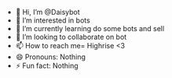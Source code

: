 - 👋 Hi, I’m @Daisybot
- 👀 I’m interested in bots
- 🌱 I’m currently learning do some bots and sell
- 💞️ I’m looking to collaborate on bot
- 📫 How to reach me= Highrise <3
- 😄 Pronouns: Nothing
- ⚡ Fun fact: Nothing

<!---
Daisy1bot/Daisy is a ✨ special ✨ repository because its `README.md` (this file) appears on your GitHub profile.
You can click the Preview link to take a look at your changes.
--->
